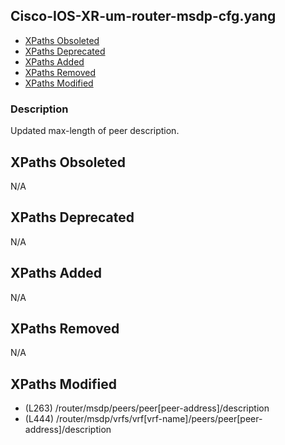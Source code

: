 ## Cisco-IOS-XR-um-router-msdp-cfg.yang

- [XPaths Obsoleted](#xpaths-obsoleted)
- [XPaths Deprecated](#xpaths-deprecated)
- [XPaths Added](#xpaths-added)
- [XPaths Removed](#xpaths-removed)
- [XPaths Modified](#xpaths-modified)

### Description

Updated max-length of peer description.

## XPaths Obsoleted

N/A

## XPaths Deprecated

N/A

## XPaths Added

N/A

## XPaths Removed

N/A

## XPaths Modified

- (L263)	/router/msdp/peers/peer[peer-address]/description
- (L444)	/router/msdp/vrfs/vrf[vrf-name]/peers/peer[peer-address]/description

